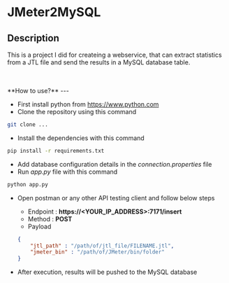 # JMeter2MySQL

**Description**
--

This is a project I did for createing a webservice, that can extract statistics from a JTL file and send the results in a MySQL database table.

<br/>
<br/>
**How to use?**
---

- First install python from https://www.python.com
- Clone the repository using this command

```bash
git clone ...
```
- Install the dependencies with this command

```bash
pip install -r requirements.txt
```
- Add database configuration details in the *connection.properties* file
- Run *app.py* file with this command

```bash
python app.py
```
- Open postman or any other API testing client and follow below steps
    - Endpoint : **https://<YOUR_IP_ADDRESS>:7171/insert**
    - Method : **POST**
    - Payload

    ```json
    {
        "jtl_path" : "/path/of/jtl_file/FILENAME.jtl",
        "jmeter_bin" : "/path/of/JMeter/bin/folder" 
    }
    ```
- After execution, results will be pushed to the MySQL database
